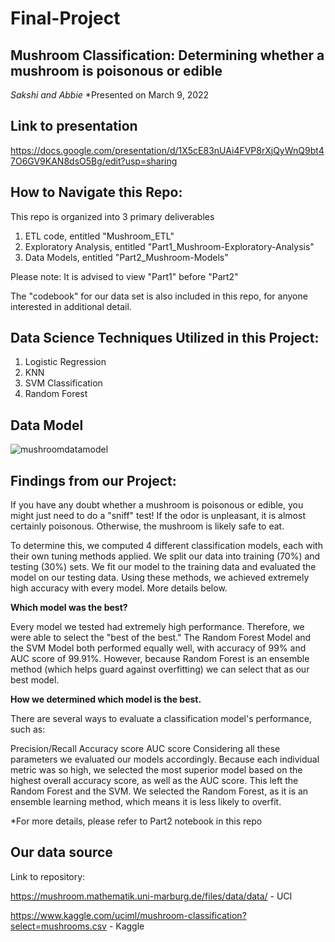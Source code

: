 # Final-Project

## Mushroom Classification: Determining whether a mushroom is poisonous or edible
*Sakshi and Abbie*
*Presented on March 9, 2022

## Link to presentation
https://docs.google.com/presentation/d/1X5cE83nUAi4FVP8rXjQyWnQ9bt47O6GV9KAN8dsO5Bg/edit?usp=sharing 

## How to Navigate this Repo:
This repo is organized into 3 primary deliverables
1. ETL code, entitled "Mushroom_ETL"
2. Exploratory Analysis, entitled "Part1_Mushroom-Exploratory-Analysis"
3. Data Models, entitled "Part2_Mushroom-Models"

Please note: It is advised to view "Part1" before "Part2"

The "codebook" for our data set is also included in this repo, for anyone interested in additional detail. 

## Data Science Techniques Utilized in this Project:
1. Logistic Regression
2. KNN
3. SVM Classification
4. Random Forest

## Data Model
![mushroomdatamodel](https://user-images.githubusercontent.com/59490033/157165566-76442898-f9a3-4f14-b615-29f061ce1169.PNG)

## Findings from our Project:
If you have any doubt whether a mushroom is poisonous or edible, you might just need to do a "sniff" test! If the odor is unpleasant, it is almost certainly poisonous. Otherwise, the mushroom is likely safe to eat.

To determine this, we computed 4 different classification models, each with their own tuning methods applied. We split our data into training (70%) and testing (30%) sets. We fit our model to the training data and evaluated the model on our testing data. Using these methods, we achieved extremely high accuracy with every model. More details below.

**Which model was the best?**

Every model we tested had extremely high performance. Therefore, we were able to select the "best of the best." The Random Forest Model and the SVM Model both performed equally well, with accuracy of 99% and AUC score of 99.91%. However, because Random Forest is an ensemble method (which helps guard against overfitting) we can select that as our best model.

**How we determined which model is the best.**

There are several ways to evaluate a classification model's performance, such as:

Precision/Recall
Accuracy score
AUC score
Considering all these parameters we evaluated our models accordingly. Because each individual metric was so high, we selected the most superior model based on the highest overall accuracy score, as well as the AUC score. This left the Random Forest and the SVM. We selected the Random Forest, as it is an ensemble learning method, which means it is less likely to overfit.

*For more details, please refer to Part2 notebook in this repo


## Our data source

Link to repository:

https://mushroom.mathematik.uni-marburg.de/files/data/data/ - UCI

https://www.kaggle.com/uciml/mushroom-classification?select=mushrooms.csv - Kaggle
